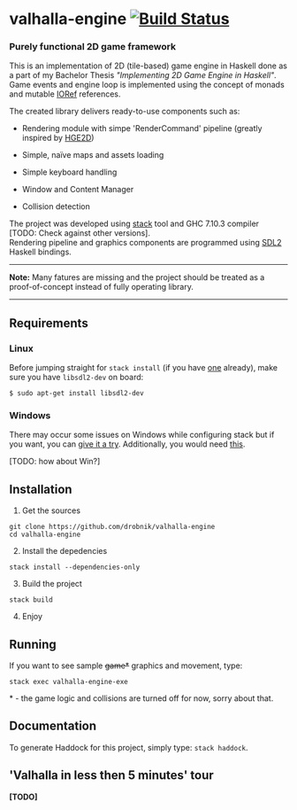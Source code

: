 # valhalla-engine [![Build Status](https://travis-ci.com/drobnik/valhalla-engine.svg?token=WzzDh4VCxkMCN8q8FX4r&branch=master)](https://travis-ci.com/drobnik/valhalla-engine)
### Purely functional 2D game framework

This is an implementation of 2D (tile-based) game engine in Haskell done as
a part of my Bachelor Thesis *"Implementing 2D Game Engine in Haskell"*. \
Game events and engine loop is implemented using the concept of monads and mutable [IORef](https://hackage.haskell.org/package/base-4.9.0.0/docs/Data-IORef.html) references.

The created library delivers ready-to-use components such as:

+ Rendering module with simpe 'RenderCommand' pipeline (greatly inspired
by [HGE2D](https://github.com/I3ck/HGE2D/blob/master/src/HGE2D/Datas.hs#L71-L84))

+ Simple, naïve maps and assets loading

+ Simple keyboard handling

+ Window and Content Manager

+ Collision detection

The project was developed using [stack](https://docs.haskellstack.org/en/stable/README/)
tool and GHC 7.10.3 compiler [TODO: Check against other versions]. \
Rendering pipeline and graphics components are programmed using
[SDL2](https://hackage.haskell.org/package/sdl2-2.2.0/docs/SDL.html) Haskell bindings.

___
**Note:** Many fatures are missing and the project should be treated as a proof-of-concept
instead of fully operating library.
___

## Requirements

### Linux

Before jumping straight for `stack install` (if you have
[one](https://docs.haskellstack.org/en/stable/install_and_upgrade/#linux) already),
make sure you have `libsdl2-dev` on board:
```
$ sudo apt-get install libsdl2-dev
```

### Windows

There may occur some issues on Windows while configuring stack but if you want,
you can
[give it a try](https://docs.haskellstack.org/en/stable/install_and_upgrade/#windows).
Additionally, you would need
[this](http://lazyfoo.net/tutorials/SDL/01_hello_SDL/windows/mingw/index.php).

[TODO: how about Win?]


## Installation

1. Get the sources

```
git clone https://github.com/drobnik/valhalla-engine
cd valhalla-engine
```

2. Install the depedencies

```
stack install --dependencies-only
```

3. Build the project

```
stack build
```

4. Enjoy

## Running
If you want to see sample ~~game*~~ graphics and movement, type:

```
stack exec valhalla-engine-exe
```

\* - the game logic and collisions are turned off for now, sorry about that.

## Documentation
To generate Haddock for this project, simply type: `stack haddock`.

## 'Valhalla in less then 5 minutes' tour
**[TODO]**
